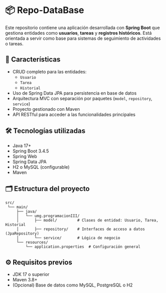 # 📦 Repo-DataBase

Este repositorio contiene una aplicación desarrollada con **Spring Boot** que gestiona entidades como **usuarios**, **tareas** y **registros históricos**. Está orientada a servir como base para sistemas de seguimiento de actividades o tareas.

## 🚀 Características

- CRUD completo para las entidades:
  - `Usuario`
  - `Tarea`
  - `Historial`
- Uso de Spring Data JPA para persistencia en base de datos
- Arquitectura MVC con separación por paquetes (`model`, `repository`, `service`)
- Proyecto gestionado con Maven
- API RESTful para acceder a las funcionalidades principales

## 🛠️ Tecnologías utilizadas

- Java 17+
- Spring Boot 3.4.5
- Spring Web
- Spring Data JPA
- H2 o MySQL (configurable)
- Maven

## 🗂️ Estructura del proyecto

```
src/
 └── main/
     ├── java/
     │   └── umg.programacionIII/
     │       ├── model/         # Clases de entidad: Usuario, Tarea, Historial
     │       ├── repository/    # Interfaces de acceso a datos (JpaRepository)
     │       └── service/       # Lógica de negocio
     └── resources/
         └── application.properties  # Configuración general
```

## ⚙️ Requisitos previos

- JDK 17 o superior
- Maven 3.8+
- (Opcional) Base de datos como MySQL, PostgreSQL o H2
